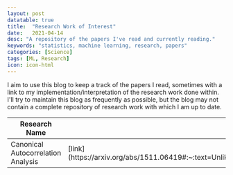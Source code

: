 ```yaml
---
layout: post
datatable: true
title:  "Research Work of Interest"
date:   2021-04-14
desc: "A repository of the papers I've read and currently reading."
keywords: "statistics, machine learning, research, papers"
categories: [Science]
tags: [ML, Research]
icon: icon-html
---
```


I aim to use this blog to keep a track of the papers I read, sometimes with a link to my implementation/interpretation of the research work done within. I'll try to maintain this blog as frequently as possible, but the blog may not contain a complete repository of research work with which I am up to date.

<table id="table_id" class="display">
    <colgroup>
        <col width="60%" />
        <col width="10%" />
        <col width="15%" />
        <col width="15%" />
    </colgroup>
    <thead>
        <tr class="header">
            <th>Research Name</th>
            <th>Link</th>
            <th>Read (Yes/No)</th>
            <th>Implementation/Interpretation (if exists)</th>
        </tr>
    </thead>
    <tbody>
        <tr>
            <td markdown="span">Canonical Autocorrelation Analysis</td>
            <td markdown="span">[link](https://arxiv.org/abs/1511.06419#:~:text=Unlike%20CCA%2C%20which%20finds%20correlations,just%20one%20set%20of%20variables.)</td>
            <td markdown="span">Yes</td>
            <td markdown="span"> - </td>
        </tr>
    </tbody>
</table>